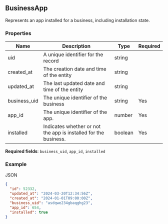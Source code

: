 ## BusinessApp

Represents an app installed for a business, including installation state.

### Properties

| Name | Description | Type | Required |
| --- | --- | --- | --- |
| uid | A unique identifier for the record | string |  |
| created_at | The creation date and time of the entity | string |  |
| updated_at | The last updated date and time of the entity | string |  |
| business_uid | The unique identifier of the business | string | Yes |
| app_id | The unique identifier of the app. | number | Yes |
| installed | Indicates whether or not the app is installed for the business. | boolean | Yes |

**Required fields**: `business_uid`, `app_id`, `installed`

### Example

JSON

```json
{
  "id": 52332,
  "updated_at": "2024-03-20T12:34:56Z",
  "created_at": "2024-01-01T09:00:00Z",
  "business_uid": "asdqwe234gbaqghg23",
  "app_id": 654,
  "installed": true
}
```